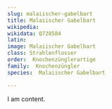 ```yaml
---
slug: malaiischer-gabelbart
title: Malaiischer Gabelbart
wikipedia: 
wikidata: Q728584
latin:
image: Malaiischer Gabelbart
class: Strahlenflosser
order:  Knochenzünglerartige
family:  Knochenzüngler
species:  Malaiischer Gabelbart

---
```


I am content.
